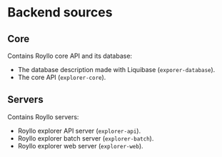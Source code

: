 # Backend sources

## Core

Contains Royllo core API and its database:

- The database description made with Liquibase (`exporer-database`).
- The core API (`explorer-core`).

## Servers

Contains Royllo servers:

- Royllo explorer API server (`explorer-api`).
- Royllo explorer batch server (`explorer-batch`).
- Royllo explorer web server (`explorer-web`).